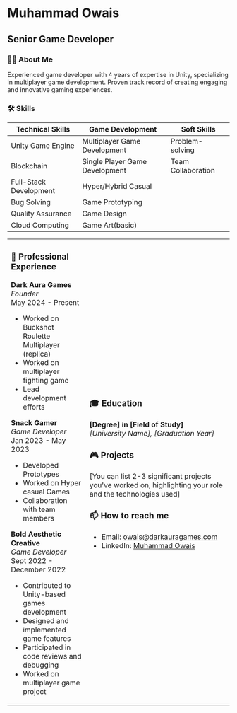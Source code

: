 # Muhammad Owais
## Senior Game Developer

### 👨‍💻 About Me
Experienced game developer with 4 years of expertise in Unity, specializing in multiplayer game development. Proven track record of creating engaging and innovative gaming experiences.

### 🛠️ Skills
| Technical Skills | Game Development | Soft Skills |
|------------------|-------------------|-------------|
| Unity Game Engine| Multiplayer Game Development | Problem-solving |
| Blockchain   | Single Player Game Development | Team Collaboration |
| Full-Stack Development | Hyper/Hybrid Casual| |
| Bug Solving | Game Prototyping| |
| Quality Assurance | Game Design| |
| Cloud Computing | Game Art(basic)| |

<table>
<tr>
<td>

### 💼 Professional Experience

**Dark Aura Games**  
*Founder*  
May 2024 - Present
- Worked on Buckshot Roulette Multiplayer (replica)
- Worked on multiplayer fighting game
- Lead development efforts

**Snack Gamer**  
*Game Developer*  
Jan 2023 - May 2023
- Developed Prototypes
- Worked on Hyper casual Games
- Collaboration with team members

**Bold Aesthetic Creative**  
*Game Developer*  
Sept 2022 - December 2022
- Contributed to Unity-based games development
- Designed and implemented game features
- Participated in code reviews and debugging
- Worked on multiplayer game project

</td>
<td>

### 🎓 Education

**[Degree] in [Field of Study]**  
*[University Name], [Graduation Year]*

### 🎮 Projects
[You can list 2-3 significant projects you've worked on, highlighting your role and the technologies used]

### 📫 How to reach me
- Email: owais@darkauragames.com
- LinkedIn: [Muhammad Owais](https://www.linkedin.com/in/muhammad-owais-6709112a2/)

</td>
</tr>
</table>
